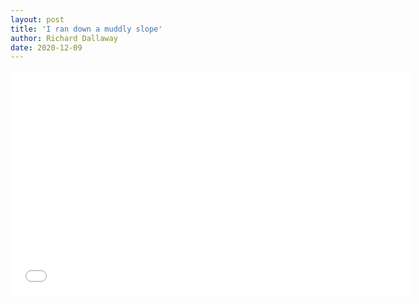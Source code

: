 ```yaml
---
layout: post
title: 'I ran down a muddly slope'
author: Richard Dallaway
date: 2020-12-09
---
```


<iframe src="//player.vimeo.com/video/487580902" width="640" height="360" frameborder="0" allow="autoplay; fullscreen" allowfullscreen></iframe>

